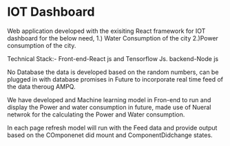# IOT Dashboard


Web application developed with the exisiting React framework for IOT dashboard for the below need,
  1.) Water Consumption of the city
  2.)Power consumption of the city.
  
Technical Stack:-
  Front-end-React js and Tensorflow Js.
  backend-Node js
  
No Database the data is developed based on the random numbers, can be plugged in with database promises in Future to incorporate real time 
feed of the data theroug AMPQ.

We have developed and Machine learning model in Fron-end to run and display the Power and water consumption in future, made use of
Nueral netwrok for the calculating the Power and Water consumption.

In each page refresh model will run with the Feed data and provide output based on the COmponenet did mount and ComponentDidchange states.
